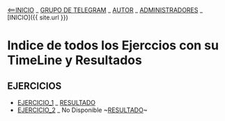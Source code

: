 [<==INICIO](README.md) _ [GRUPO DE TELEGRAM](https://t.me/shell_cli_bash_scripting) _ [AUTOR](about.md) _ [ADMINISTRADORES](administradores.md)
 _ [INICIO]({{ site.url }})
# Indice de todos los Ejerccios con su TimeLine y Resultados

## EJERCICIOS

- [EJERCICIO_1](Ejercicios/1_EJERCICIO.md) \_ [RESULTADO](Ejercicios/1_RESUTLADO.md)
- [EJERCICIO_2](Ejercicios/2_EJERCICIO.md) \_ No Disponible ~[RESULTADO](#)~

